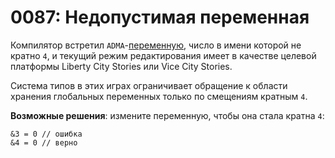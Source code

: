 # 0087: Недопустимая переменная

Компилятор встретил `ADMA`-[переменную](../../coding/data-types.md#peremennye), число в имени которой не кратно `4`, и текущий режим редактирования имеет в качестве целевой платформы Liberty City Stories или Vice City Stories.

Система типов в этих играх ограничивает обращение к области хранения глобальных переменных только по смещениям кратным `4`.

**Возможные решения**: измените переменную, чтобы она стала кратна `4`:

```text
&3 = 0 // ошибка
&4 = 0 // верно
```


